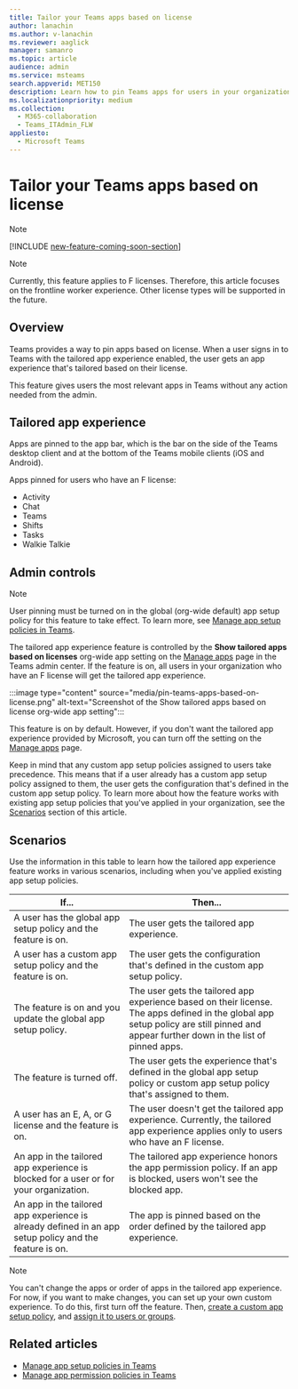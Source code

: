 ```yaml
---
title: Tailor your Teams apps based on license
author: lanachin
ms.author: v-lanachin
ms.reviewer: aaglick
manager: samanro
ms.topic: article
audience: admin
ms.service: msteams
search.appverid: MET150
description: Learn how to pin Teams apps for users in your organization based on license.
ms.localizationpriority: medium
ms.collection: 
  - M365-collaboration
  - Teams_ITAdmin_FLW
appliesto: 
  - Microsoft Teams
---
```


# Tailor your Teams apps based on license

> [!NOTE]
> [!INCLUDE [new-feature-coming-soon-section](includes/new-feature-coming-soon-section.md)]

> [!NOTE]
> Currently, this feature applies to F licenses. Therefore, this article focuses on the frontline worker experience. Other license types will be supported in the future.

## Overview

Teams provides a way to pin apps based on license. When a user signs in to Teams with the tailored app experience enabled, the user gets an app experience that's tailored based on their license.

This feature gives users the most relevant apps in Teams without any action needed from the admin.

## Tailored app experience

Apps are pinned to the app bar, which is the bar on the side of the Teams desktop client and at the bottom of the Teams mobile clients (iOS and Android).

Apps pinned for users who have an F license:

- Activity
- Chat
- Teams
- Shifts
- Tasks
- Walkie Talkie

## Admin controls

> [!NOTE]
> User pinning must be turned on in the global (org-wide default) app setup policy for this feature to take effect. To learn more, see [Manage app setup policies in Teams](teams-app-setup-policies.md).

The tailored app experience feature is controlled by the **Show tailored apps based on licenses** org-wide app setting on the [Manage apps](manage-apps.md#manage-org-wide-app-settings) page in the Teams admin center. If the feature is on, all users in your organization who have an F license will get the tailored app experience.

:::image type="content" source="media/pin-teams-apps-based-on-license.png" alt-text="Screenshot of the Show tailored apps based on license org-wide app setting":::

This feature is on by default. However, if you don't want the tailored app experience provided by Microsoft, you can turn off the setting on the [Manage apps](manage-apps.md#manage-org-wide-app-settings) page.

Keep in mind that any custom app setup policies assigned to users take precedence. This means that if a user already has a custom app setup policy assigned to them, the user gets the configuration that's defined in the custom app setup policy. To learn more about how the feature works with existing app setup policies that you've applied in your organization, see the [Scenarios](#scenarios) section of this article.

## Scenarios

Use the information in this table to learn how the tailored app experience feature works in various scenarios, including when you've applied existing app setup policies.

|If...  |Then... |
|---------|---------|
|A user has the global app setup policy and the feature is on.     | The user gets the tailored app experience.        |
|A user has a custom app setup policy and the feature is on.    |The user gets the configuration that's defined in the custom app setup policy.          |
|The feature is on and you update the global app setup policy.     |The user gets the tailored app experience based on their license. The apps defined in the global app setup policy are still pinned and appear further down in the list of   pinned apps.          |
|The feature is turned off.   | The user gets the experience that's defined in the global app setup policy or custom app setup policy that's assigned to them.          |
|A user has an E, A, or G license and the feature is on.   | The user doesn't get the tailored app experience. Currently, the tailored app experience applies only to users who have an F license.        |
|An app in the tailored app experience is blocked for a user or for your organization.      |The tailored app experience honors the app permission policy. If an app is blocked, users won't see the blocked app.           |
|An app in the tailored app experience is already defined in an app setup policy and the feature is on. |The app is pinned based on the order defined by the tailored app experience.        |

> [!NOTE]
> You can't change the apps or order of apps in the tailored app experience. For now, if you want to make changes, you can set up your own custom experience. To do this, first turn off the feature. Then, [create a custom app setup policy](teams-app-setup-policies.md), and [assign it to users or groups](assign-policies-users-and-groups.md).

## Related articles

- [Manage app setup policies in Teams](teams-app-setup-policies.md)
- [Manage app permission policies in Teams](teams-app-permission-policies.md)
